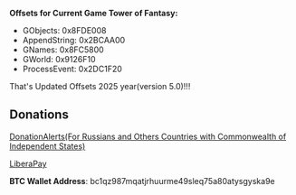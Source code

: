 **Offsets for Current Game Tower of Fantasy:**

- GObjects: 0x8FDE008
- AppendString: 0x2BCAA00
- GNames: 0x8FC5800
- GWorld: 0x9126F10
- ProcessEvent: 0x2DC1F20

That's Updated Offsets 2025 year(version 5.0)!!!

## Donations

[DonationAlerts(For Russians and Others Countries with Commonwealth of Independent States)](https://donationalerts.com/r/rikkomatsumato)

[LiberaPay](https://liberapay.com/RikkoMatsumatoOfficial/donate)

**BTC Wallet Address**: bc1qz987mqatjrhuurme49sleq75a80atysgyska9e
